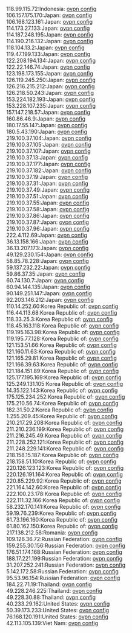 118.99.115.72:Indonesia: [ovpn config](vpn/118_99_115_72.ovpn)  
106.157.175.170:Japan: [ovpn config](vpn/106_157_175_170.ovpn)  
106.168.123.161:Japan: [ovpn config](vpn/106_168_123_161.ovpn)  
114.173.27.133:Japan: [ovpn config](vpn/114_173_27_133.ovpn)  
114.187.248.195:Japan: [ovpn config](vpn/114_187_248_195.ovpn)  
114.190.216.132:Japan: [ovpn config](vpn/114_190_216_132.ovpn)  
118.104.13.2:Japan: [ovpn config](vpn/118_104_13_2.ovpn)  
119.47.199.133:Japan: [ovpn config](vpn/119_47_199_133.ovpn)  
122.208.194.134:Japan: [ovpn config](vpn/122_208_194_134.ovpn)  
122.22.146.74:Japan: [ovpn config](vpn/122_22_146_74.ovpn)  
123.198.173.155:Japan: [ovpn config](vpn/123_198_173_155.ovpn)  
126.119.245.250:Japan: [ovpn config](vpn/126_119_245_250.ovpn)  
126.216.215.212:Japan: [ovpn config](vpn/126_216_215_212.ovpn)  
126.218.50.243:Japan: [ovpn config](vpn/126_218_50_243.ovpn)  
153.224.182.193:Japan: [ovpn config](vpn/153_224_182_193.ovpn)  
153.228.107.235:Japan: [ovpn config](vpn/153_228_107_235.ovpn)  
157.147.218.57:Japan: [ovpn config](vpn/157_147_218_57.ovpn)  
160.86.46.9:Japan: [ovpn config](vpn/160_86_46_9.ovpn)  
180.17.55.147:Japan: [ovpn config](vpn/180_17_55_147.ovpn)  
180.5.43.190:Japan: [ovpn config](vpn/180_5_43_190.ovpn)  
219.100.37.104:Japan: [ovpn config](vpn/219_100_37_104.ovpn)  
219.100.37.105:Japan: [ovpn config](vpn/219_100_37_105.ovpn)  
219.100.37.107:Japan: [ovpn config](vpn/219_100_37_107.ovpn)  
219.100.37.13:Japan: [ovpn config](vpn/219_100_37_13.ovpn)  
219.100.37.177:Japan: [ovpn config](vpn/219_100_37_177.ovpn)  
219.100.37.182:Japan: [ovpn config](vpn/219_100_37_182.ovpn)  
219.100.37.19:Japan: [ovpn config](vpn/219_100_37_19.ovpn)  
219.100.37.31:Japan: [ovpn config](vpn/219_100_37_31.ovpn)  
219.100.37.49:Japan: [ovpn config](vpn/219_100_37_49.ovpn)  
219.100.37.51:Japan: [ovpn config](vpn/219_100_37_51.ovpn)  
219.100.37.55:Japan: [ovpn config](vpn/219_100_37_55.ovpn)  
219.100.37.58:Japan: [ovpn config](vpn/219_100_37_58.ovpn)  
219.100.37.86:Japan: [ovpn config](vpn/219_100_37_86.ovpn)  
219.100.37.87:Japan: [ovpn config](vpn/219_100_37_87.ovpn)  
219.100.37.96:Japan: [ovpn config](vpn/219_100_37_96.ovpn)  
222.4.112.69:Japan: [ovpn config](vpn/222_4_112_69.ovpn)  
36.13.158.166:Japan: [ovpn config](vpn/36_13_158_166.ovpn)  
36.13.207.173:Japan: [ovpn config](vpn/36_13_207_173.ovpn)  
49.129.230.154:Japan: [ovpn config](vpn/49_129_230_154.ovpn)  
58.85.78.228:Japan: [ovpn config](vpn/58_85_78_228.ovpn)  
59.137.232.22:Japan: [ovpn config](vpn/59_137_232_22.ovpn)  
59.86.37.35:Japan: [ovpn config](vpn/59_86_37_35.ovpn)  
60.74.130.7:Japan: [ovpn config](vpn/60_74_130_7.ovpn)  
60.94.144.135:Japan: [ovpn config](vpn/60_94_144_135.ovpn)  
90.149.251.147:Japan: [ovpn config](vpn/90_149_251_147.ovpn)  
92.203.146.212:Japan: [ovpn config](vpn/92_203_146_212.ovpn)  
110.14.252.60:Korea Republic of: [ovpn config](vpn/110_14_252_60.ovpn)  
116.44.113.68:Korea Republic of: [ovpn config](vpn/116_44_113_68.ovpn)  
118.33.25.3:Korea Republic of: [ovpn config](vpn/118_33_25_3.ovpn)  
118.45.163.118:Korea Republic of: [ovpn config](vpn/118_45_163_118.ovpn)  
119.195.163.98:Korea Republic of: [ovpn config](vpn/119_195_163_98.ovpn)  
119.195.77.128:Korea Republic of: [ovpn config](vpn/119_195_77_128.ovpn)  
121.153.51.66:Korea Republic of: [ovpn config](vpn/121_153_51_66.ovpn)  
121.160.11.63:Korea Republic of: [ovpn config](vpn/121_160_11_63.ovpn)  
121.165.29.81:Korea Republic of: [ovpn config](vpn/121_165_29_81.ovpn)  
121.166.39.63:Korea Republic of: [ovpn config](vpn/121_166_39_63.ovpn)  
121.184.151.89:Korea Republic of: [ovpn config](vpn/121_184_151_89.ovpn)  
125.177.195.169:Korea Republic of: [ovpn config](vpn/125_177_195_169.ovpn)  
125.249.131.105:Korea Republic of: [ovpn config](vpn/125_249_131_105.ovpn)  
14.35.122.143:Korea Republic of: [ovpn config](vpn/14_35_122_143.ovpn)  
175.125.234.252:Korea Republic of: [ovpn config](vpn/175_125_234_252.ovpn)  
175.210.56.74:Korea Republic of: [ovpn config](vpn/175_210_56_74.ovpn)  
182.31.50.2:Korea Republic of: [ovpn config](vpn/182_31_50_2.ovpn)  
1.255.209.45:Korea Republic of: [ovpn config](vpn/1_255_209_45.ovpn)  
210.217.29.208:Korea Republic of: [ovpn config](vpn/210_217_29_208.ovpn)  
211.210.236.199:Korea Republic of: [ovpn config](vpn/211_210_236_199.ovpn)  
211.216.245.49:Korea Republic of: [ovpn config](vpn/211_216_245_49.ovpn)  
211.228.252.121:Korea Republic of: [ovpn config](vpn/211_228_252_121.ovpn)  
211.248.229.141:Korea Republic of: [ovpn config](vpn/211_248_229_141.ovpn)  
218.158.15.187:Korea Republic of: [ovpn config](vpn/218_158_15_187.ovpn)  
218.158.51.10:Korea Republic of: [ovpn config](vpn/218_158_51_10.ovpn)  
220.126.123.123:Korea Republic of: [ovpn config](vpn/220_126_123_123.ovpn)  
220.126.191.164:Korea Republic of: [ovpn config](vpn/220_126_191_164.ovpn)  
220.85.229.92:Korea Republic of: [ovpn config](vpn/220_85_229_92.ovpn)  
221.164.142.60:Korea Republic of: [ovpn config](vpn/221_164_142_60.ovpn)  
222.100.23.178:Korea Republic of: [ovpn config](vpn/222_100_23_178.ovpn)  
222.111.32.166:Korea Republic of: [ovpn config](vpn/222_111_32_166.ovpn)  
58.232.170.141:Korea Republic of: [ovpn config](vpn/58_232_170_141.ovpn)  
59.19.76.239:Korea Republic of: [ovpn config](vpn/59_19_76_239.ovpn)  
61.73.196.160:Korea Republic of: [ovpn config](vpn/61_73_196_160.ovpn)  
61.80.162.150:Korea Republic of: [ovpn config](vpn/61_80_162_150.ovpn)  
217.138.212.58:Romania: [ovpn config](vpn/217_138_212_58.ovpn)  
109.126.36.72:Russian Federation: [ovpn config](vpn/109_126_36_72.ovpn)  
159.255.30.156:Russian Federation: [ovpn config](vpn/159_255_30_156.ovpn)  
176.51.174.168:Russian Federation: [ovpn config](vpn/176_51_174_168.ovpn)  
188.17.221.199:Russian Federation: [ovpn config](vpn/188_17_221_199.ovpn)  
31.207.252.241:Russian Federation: [ovpn config](vpn/31_207_252_241.ovpn)  
5.142.172.58:Russian Federation: [ovpn config](vpn/5_142_172_58.ovpn)  
95.53.96.154:Russian Federation: [ovpn config](vpn/95_53_96_154.ovpn)  
184.22.71.19:Thailand: [ovpn config](vpn/184_22_71_19.ovpn)  
49.228.246.225:Thailand: [ovpn config](vpn/49_228_246_225.ovpn)  
49.228.30.88:Thailand: [ovpn config](vpn/49_228_30_88.ovpn)  
40.233.29.162:United States: [ovpn config](vpn/40_233_29_162.ovpn)  
50.39.173.233:United States: [ovpn config](vpn/50_39_173_233.ovpn)  
76.168.120.191:United States: [ovpn config](vpn/76_168_120_191.ovpn)  
42.113.105.139:Viet Nam: [ovpn config](vpn/42_113_105_139.ovpn)  
